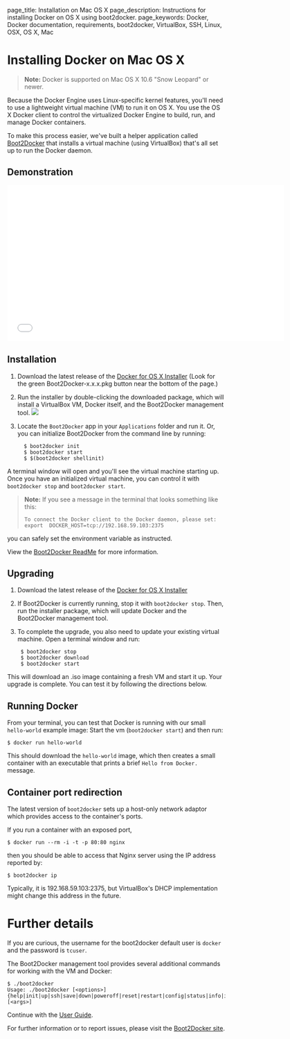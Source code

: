 page_title: Installation on Mac OS X
page_description: Instructions for installing Docker on OS X using boot2docker.
page_keywords: Docker, Docker documentation, requirements, boot2docker, VirtualBox, SSH, Linux, OSX, OS X, Mac

# Installing Docker on Mac OS X

> **Note:**
> Docker is supported on Mac OS X 10.6 "Snow Leopard" or newer.

Because the Docker Engine uses Linux-specific kernel features, you'll need to use a
lightweight virtual machine (VM) to run it on OS X. You use the OS X Docker client to
control the virtualized Docker Engine to build, run, and manage Docker containers.

To make this process easier, we've built a helper application called
[Boot2Docker](https://github.com/boot2docker/boot2docker) that installs a
virtual machine (using VirtualBox) that's all set up to run the Docker daemon.

## Demonstration

<iframe width="640" height="360" src="//www.youtube.com/embed/wQsrKX4588U?rel=0" frameborder="0" allowfullscreen></iframe>

## Installation

1. Download the latest release of the [Docker for OS X Installer](
   https://github.com/boot2docker/osx-installer/releases/latest) (Look for the
   green Boot2Docker-x.x.x.pkg button near the bottom of the page.)

2. Run the installer by double-clicking the downloaded package, which will install a
VirtualBox VM, Docker itself, and the Boot2Docker management tool.
   ![](/installation/images/osx-installer.png)

3. Locate the `Boot2Docker` app in your `Applications` folder and run it.
   Or, you can initialize Boot2Docker from the command line by running:

	     $ boot2docker init
	     $ boot2docker start
	     $ $(boot2docker shellinit)

A terminal window will open and you'll see the virtual machine starting up. 
Once you have an initialized virtual machine, you can control it with `boot2docker stop`
and `boot2docker start`.

> **Note:**
> If you see a message in the terminal that looks something like this:
>
>    `To connect the Docker client to the Docker daemon, please set: export 
DOCKER_HOST=tcp://192.168.59.103:2375`
> 
you can safely set the environment variable as instructed.

View the
[Boot2Docker ReadMe](https://github.com/boot2docker/boot2docker/blob/master/README.md)
for more information.

## Upgrading

1. Download the latest release of the [Docker for OS X Installer](
   https://github.com/boot2docker/osx-installer/releases/latest)

2. If Boot2Docker is currently running, stop it with `boot2docker stop`. Then, run
the installer package, which will update Docker and the Boot2Docker management tool.

3. To complete the upgrade, you also need to update your existing virtual machine. Open a
terminal window and run:

        $ boot2docker stop
        $ boot2docker download
        $ boot2docker start

This will download an .iso image containing a fresh VM and start it up. Your upgrade is
complete. You can test it by following the directions below.

## Running Docker

From your terminal, you can test that Docker is running with our small `hello-world`
example image:
Start the vm (`boot2docker start`) and then run:

    $ docker run hello-world

This should download the `hello-world` image, which then creates a small
container with an executable that prints a brief `Hello from Docker.` message.

## Container port redirection

The latest version of `boot2docker` sets up a host-only network adaptor which provides
access to the container's ports.

If you run a container with an exposed port,

    $ docker run --rm -i -t -p 80:80 nginx

then you should be able to access that Nginx server using the IP address reported by:

    $ boot2docker ip

Typically, it is 192.168.59.103:2375, but VirtualBox's DHCP implementation might change
this address in the future.

# Further details

If you are curious, the username for the boot2docker default user is `docker` and the
password is `tcuser`.

The Boot2Docker management tool provides several additional commands for working with the
VM and Docker:

    $ ./boot2docker
    Usage: ./boot2docker [<options>]
    {help|init|up|ssh|save|down|poweroff|reset|restart|config|status|info|ip|delete|download|version} [<args>]

Continue with the [User Guide](/userguide/).

For further information or to report issues, please visit the [Boot2Docker site](http://boot2docker.io).
